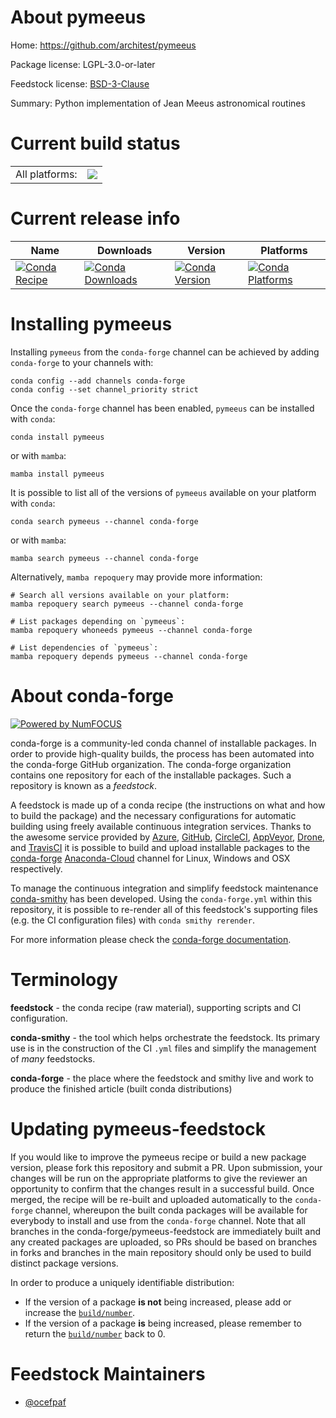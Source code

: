 About pymeeus
=============

Home: https://github.com/architest/pymeeus

Package license: LGPL-3.0-or-later

Feedstock license: [BSD-3-Clause](https://github.com/conda-forge/pymeeus-feedstock/blob/main/LICENSE.txt)

Summary: Python implementation of Jean Meeus astronomical routines

Current build status
====================


<table><tr><td>All platforms:</td>
    <td>
      <a href="https://dev.azure.com/conda-forge/feedstock-builds/_build/latest?definitionId=9715&branchName=main">
        <img src="https://dev.azure.com/conda-forge/feedstock-builds/_apis/build/status/pymeeus-feedstock?branchName=main">
      </a>
    </td>
  </tr>
</table>

Current release info
====================

| Name | Downloads | Version | Platforms |
| --- | --- | --- | --- |
| [![Conda Recipe](https://img.shields.io/badge/recipe-pymeeus-green.svg)](https://anaconda.org/conda-forge/pymeeus) | [![Conda Downloads](https://img.shields.io/conda/dn/conda-forge/pymeeus.svg)](https://anaconda.org/conda-forge/pymeeus) | [![Conda Version](https://img.shields.io/conda/vn/conda-forge/pymeeus.svg)](https://anaconda.org/conda-forge/pymeeus) | [![Conda Platforms](https://img.shields.io/conda/pn/conda-forge/pymeeus.svg)](https://anaconda.org/conda-forge/pymeeus) |

Installing pymeeus
==================

Installing `pymeeus` from the `conda-forge` channel can be achieved by adding `conda-forge` to your channels with:

```
conda config --add channels conda-forge
conda config --set channel_priority strict
```

Once the `conda-forge` channel has been enabled, `pymeeus` can be installed with `conda`:

```
conda install pymeeus
```

or with `mamba`:

```
mamba install pymeeus
```

It is possible to list all of the versions of `pymeeus` available on your platform with `conda`:

```
conda search pymeeus --channel conda-forge
```

or with `mamba`:

```
mamba search pymeeus --channel conda-forge
```

Alternatively, `mamba repoquery` may provide more information:

```
# Search all versions available on your platform:
mamba repoquery search pymeeus --channel conda-forge

# List packages depending on `pymeeus`:
mamba repoquery whoneeds pymeeus --channel conda-forge

# List dependencies of `pymeeus`:
mamba repoquery depends pymeeus --channel conda-forge
```


About conda-forge
=================

[![Powered by
NumFOCUS](https://img.shields.io/badge/powered%20by-NumFOCUS-orange.svg?style=flat&colorA=E1523D&colorB=007D8A)](https://numfocus.org)

conda-forge is a community-led conda channel of installable packages.
In order to provide high-quality builds, the process has been automated into the
conda-forge GitHub organization. The conda-forge organization contains one repository
for each of the installable packages. Such a repository is known as a *feedstock*.

A feedstock is made up of a conda recipe (the instructions on what and how to build
the package) and the necessary configurations for automatic building using freely
available continuous integration services. Thanks to the awesome service provided by
[Azure](https://azure.microsoft.com/en-us/services/devops/), [GitHub](https://github.com/),
[CircleCI](https://circleci.com/), [AppVeyor](https://www.appveyor.com/),
[Drone](https://cloud.drone.io/welcome), and [TravisCI](https://travis-ci.com/)
it is possible to build and upload installable packages to the
[conda-forge](https://anaconda.org/conda-forge) [Anaconda-Cloud](https://anaconda.org/)
channel for Linux, Windows and OSX respectively.

To manage the continuous integration and simplify feedstock maintenance
[conda-smithy](https://github.com/conda-forge/conda-smithy) has been developed.
Using the ``conda-forge.yml`` within this repository, it is possible to re-render all of
this feedstock's supporting files (e.g. the CI configuration files) with ``conda smithy rerender``.

For more information please check the [conda-forge documentation](https://conda-forge.org/docs/).

Terminology
===========

**feedstock** - the conda recipe (raw material), supporting scripts and CI configuration.

**conda-smithy** - the tool which helps orchestrate the feedstock.
                   Its primary use is in the construction of the CI ``.yml`` files
                   and simplify the management of *many* feedstocks.

**conda-forge** - the place where the feedstock and smithy live and work to
                  produce the finished article (built conda distributions)


Updating pymeeus-feedstock
==========================

If you would like to improve the pymeeus recipe or build a new
package version, please fork this repository and submit a PR. Upon submission,
your changes will be run on the appropriate platforms to give the reviewer an
opportunity to confirm that the changes result in a successful build. Once
merged, the recipe will be re-built and uploaded automatically to the
`conda-forge` channel, whereupon the built conda packages will be available for
everybody to install and use from the `conda-forge` channel.
Note that all branches in the conda-forge/pymeeus-feedstock are
immediately built and any created packages are uploaded, so PRs should be based
on branches in forks and branches in the main repository should only be used to
build distinct package versions.

In order to produce a uniquely identifiable distribution:
 * If the version of a package **is not** being increased, please add or increase
   the [``build/number``](https://docs.conda.io/projects/conda-build/en/latest/resources/define-metadata.html#build-number-and-string).
 * If the version of a package **is** being increased, please remember to return
   the [``build/number``](https://docs.conda.io/projects/conda-build/en/latest/resources/define-metadata.html#build-number-and-string)
   back to 0.

Feedstock Maintainers
=====================

* [@ocefpaf](https://github.com/ocefpaf/)

